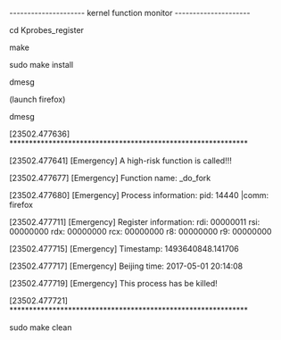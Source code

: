 --------------------- kernel function monitor ---------------------



cd Kprobes_register

make

sudo make install

dmesg

(launch firefox)

dmesg

[23502.477636] *************************************************************

[23502.477641] [Emergency] A high-risk function is called!!!

[23502.477677] [Emergency] Function name: _do_fork

[23502.477680] [Emergency] Process information: pid:  14440 |comm:   firefox

[23502.477711] [Emergency] Register information: rdi: 00000011  rsi: 00000000  rdx: 00000000  rcx: 00000000  r8: 00000000  r9: 00000000

[23502.477715] [Emergency] Timestamp: 1493640848.141706

[23502.477717] [Emergency] Beijing time: 2017-05-01 20:14:08 

[23502.477719] [Emergency] This process has be killed!

[23502.477721] *************************************************************

sudo make clean
